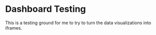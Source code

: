 # Dashboard Testing
This is a testing ground for me to try to turn the data visualizations into iframes.